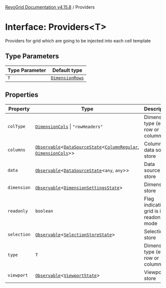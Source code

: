 [RevoGrid Documentation v4.15.8](README.md) / Providers

# Interface: Providers\<T\>

Providers for grid which are going to be injected into each cell template

## Type Parameters

| Type Parameter | Default type |
| ------ | ------ |
| `T` | [`DimensionRows`](TypeAlias.DimensionRows.md) |

## Properties

| Property | Type | Description | Defined in |
| ------ | ------ | ------ | ------ |
| `colType` | [`DimensionCols`](TypeAlias.DimensionCols.md) \| `"rowHeaders"` | Dimension type (e.g. row or column) | [src/types/interfaces.ts:305](https://github.com/revolist/revogrid/blob/2ac43d2713c9d394ff33675f959c6432bf5aa023/src/types/interfaces.ts#L305) |
| `columns` | [`Observable`](TypeAlias.Observable.md)\<[`DataSourceState`](TypeAlias.DataSourceState.md)\<[`ColumnRegular`](Interface.ColumnRegular.md), [`DimensionCols`](TypeAlias.DimensionCols.md)\>\> | Column data source store | [src/types/interfaces.ts:317](https://github.com/revolist/revogrid/blob/2ac43d2713c9d394ff33675f959c6432bf5aa023/src/types/interfaces.ts#L317) |
| `data` | [`Observable`](TypeAlias.Observable.md)\<[`DataSourceState`](TypeAlias.DataSourceState.md)\<`any`, `any`\>\> | Data source store | [src/types/interfaces.ts:313](https://github.com/revolist/revogrid/blob/2ac43d2713c9d394ff33675f959c6432bf5aa023/src/types/interfaces.ts#L313) |
| `dimension` | [`Observable`](TypeAlias.Observable.md)\<[`DimensionSettingsState`](Interface.DimensionSettingsState.md)\> | Dimension store | [src/types/interfaces.ts:325](https://github.com/revolist/revogrid/blob/2ac43d2713c9d394ff33675f959c6432bf5aa023/src/types/interfaces.ts#L325) |
| `readonly` | `boolean` | Flag indicating if grid is in readonly mode | [src/types/interfaces.ts:309](https://github.com/revolist/revogrid/blob/2ac43d2713c9d394ff33675f959c6432bf5aa023/src/types/interfaces.ts#L309) |
| `selection` | [`Observable`](TypeAlias.Observable.md)\<[`SelectionStoreState`](TypeAlias.SelectionStoreState.md)\> | Selection store | [src/types/interfaces.ts:329](https://github.com/revolist/revogrid/blob/2ac43d2713c9d394ff33675f959c6432bf5aa023/src/types/interfaces.ts#L329) |
| `type` | `T` | Dimension type (e.g. row or column) | [src/types/interfaces.ts:301](https://github.com/revolist/revogrid/blob/2ac43d2713c9d394ff33675f959c6432bf5aa023/src/types/interfaces.ts#L301) |
| `viewport` | [`Observable`](TypeAlias.Observable.md)\<[`ViewportState`](Interface.ViewportState.md)\> | Viewport store | [src/types/interfaces.ts:321](https://github.com/revolist/revogrid/blob/2ac43d2713c9d394ff33675f959c6432bf5aa023/src/types/interfaces.ts#L321) |
